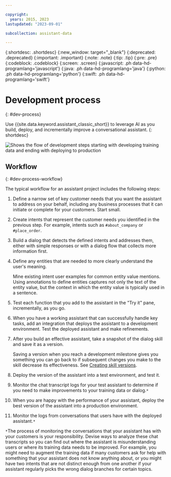 ```yaml
---

copyright:
  years: 2015, 2023
lastupdated: "2023-09-01"

subcollection: assistant-data

---
```


{:shortdesc: .shortdesc}
{:new_window: target="_blank"}
{:deprecated: .deprecated}
{:important: .important}
{:note: .note}
{:tip: .tip}
{:pre: .pre}
{:codeblock: .codeblock}
{:screen: .screen}
{:javascript: .ph data-hd-programlang='javascript'}
{:java: .ph data-hd-programlang='java'}
{:python: .ph data-hd-programlang='python'}
{:swift: .ph data-hd-programlang='swift'}

# Development process
{: #dev-process}

Use {{site.data.keyword.assistant_classic_short}} to leverage AI as you build, deploy, and incrementally improve a conversational assistant.
{: shortdesc}

![Shows the flow of development steps starting with developing training data and ending with deploying to production](images/dev-process.png)

## Workflow
{: #dev-process-workflow}

The typical workflow for an assistant project includes the following steps:

1.  Define a narrow set of key customer needs that you want the assistant to address on your behalf, including any business processes that it can initiate or complete for your customers. Start small.
1.  Create intents that represent the customer needs you identified in the previous step. For example, intents such as `#about_company` or `#place_order`.

1.  Build a dialog that detects the defined intents and addresses them, either with simple responses or with a dialog flow that collects more information first.
1.  Define any entities that are needed to more clearly understand the user's meaning.

    Mine existing intent user examples for common entity value mentions. Using annotations to define entities captures not only the text of the entity value, but the context in which the entity value is typically used in a sentence.
1.  Test each function that you add to the assistant in the "Try it" pane, incrementally, as you go.
1.  When you have a working assistant that can successfully handle key tasks, add an integration that deploys the assistant to a development environment. Test the deployed assistant and make refinements.

1.  After you build an effective assistant, take a snapshot of the dialog skill and save it as a version.

    Saving a version when you reach a development milestone gives you something you can go back to if subsequent changes you make to the skill decrease its effectiveness. See [Creating skill versions](/docs/assistant-data?topic=assistant-data-versions).
1.  Deploy the version of the assistant into a test environment, and test it.

1.  Monitor the chat transcript logs for your test assistant to determine if you need to make improvements to your training data or dialog.`*`
1.  When you are happy with the performance of your assistant, deploy the best version of the assistant into a production environment.
1.  Monitor the logs from conversations that users have with the deployed assistant.`*`

`*`The process of monitoring the conversations that your assistant has with your customers is your responsibility. Devise ways to analyze these chat transcripts so you can find out where the assistant is misunderstanding users or where its training data needs to be improved. For example, you might need to augment the training data if many customers ask for help with something that your assistant does not know anything about, or you might have two intents that are not distinct enough from one another if your assistant regularly picks the wrong dialog branches for certain topics.
